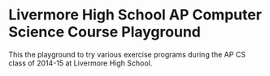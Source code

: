 Livermore High School AP Computer Science Course Playground
=======

This the playground to try various exercise programs during the AP CS class of 2014-15 at Livermore High School. 
